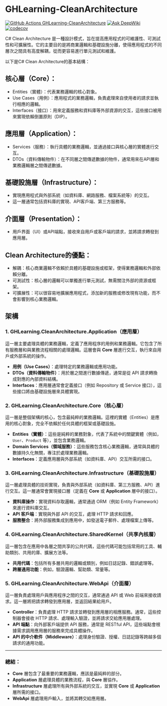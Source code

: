 # GHLearning-CleanArchitecture
[![GitHub Actions GHLearning-CleanArchitecture](https://github.com/gordon-hung/GHLearning-CleanArchitecture/actions/workflows/dotnet.yml/badge.svg)](https://github.com/gordon-hung/GHLearning-CleanArchitecture/actions/workflows/dotnet.yml)  [![Ask DeepWiki](https://deepwiki.com/badge.svg)](https://deepwiki.com/gordon-hung/GHLearning-CleanArchitecture) [![codecov](https://codecov.io/gh/gordon-hung/GHLearning-CleanArchitecture/graph/badge.svg?token=C8QLMXHVIO)](https://codecov.io/gh/gordon-hung/GHLearning-CleanArchitecture)

C# Clean Architecture 是一種設計模式，旨在提高應用程式的可維護性、可測試性和可擴展性。它的主要目的是將商業邏輯和基礎設施分離，使得應用程式的不同層次之間具有高度解耦，從而更容易進行單元測試和維護。

以下是C# Clean Architecture的基本結構：

## 核心層（Core）：
- Entities（實體）：代表業務邏輯的核心對象。
- Use Cases（用例）：應用程式的業務邏輯，負責處理來自使用者的請求並執行相應的邏輯。
- Interfaces（接口）：用來定義服務和資料庫等外部資源的交互，這些接口被用來實現依賴倒置原則（DIP）。
## 應用層（Application）：
- Services（服務）：執行具體的業務邏輯，並通過接口與核心層的實體進行交互。
- DTOs（資料傳輸物件）：在不同層之間傳遞數據的物件，通常用來在API層和業務邏輯層之間傳遞數據。

## 基礎設施層（Infrastructure）：
- 實現應用程式與外部系統（如資料庫、網路服務、檔案系統等）的交互。
- 這一層通常包括資料庫的實現、API客戶端、第三方服務等。

## 介面層（Presentation）：
- 用戶界面（UI）或API端點，接收來自用戶或客戶端的請求，並將請求轉發到應用層。

## Clean Architecture的優點：
- 解耦：核心商業邏輯不依賴於具體的基礎設施或框架，使得業務邏輯和外部依賴分離。
- 可測試性：核心層的邏輯可以單獨進行單元測試，無需關注外部的資源或框架。
- 可擴展性：可以很容易地擴展應用程式，添加新的服務或修改現有功能，而不會影響到核心業務邏輯。

## 架構
### 1. **GHLearning.CleanArchitecture.Application**（應用層）
這一層主要處理具體的業務邏輯，定義了應用程序的用例和業務邏輯。它包含了所有服務層和與業務流程相關的處理邏輯。這層會與 **Core** 層進行交互，執行來自用戶或外部系統的操作。

- **用例（Use Cases）**：處理特定的業務邏輯或應用功能。
- **DTOs（資料傳輸物件）**：用於層之間進行數據傳遞，通常是從 API 請求轉換成對應的內部資料結構。
- **Interfaces**：應用層通常會定義接口（例如 Repository 或 Service 接口），這些接口將由基礎設施層來具體實現。

### 2. **GHLearning.CleanArchitecture.Core**（核心層）
這一層是整個架構的核心，包含最純粹的業務邏輯。這裡的實體（Entities）是應用的核心對象，完全不依賴於任何具體的框架或基礎設施。

- **Entities（實體）**：這些是純粹的業務對象，代表了系統中的關鍵實體（例如，`User`、`Product` 等），並包含業務邏輯。
- **Domain Services（領域服務）**：這些服務包含核心業務邏輯，通常與具體的數據持久化無關，專注於處理業務邏輯。
- **Interfaces**：定義應用層與外部系統（如資料庫、API）交互所需的接口。

### 3. **GHLearning.CleanArchitecture.Infrastructure**（基礎設施層）
這一層處理具體的技術實現，負責與外部系統（如資料庫、第三方服務、API）進行交互。這一層通常會實現接口層（定義在 **Core** 或 **Application** 層中的接口）。

- **資料庫操作**：實現資料存取邏輯，通常通過 ORM（例如 Entity Framework）來進行資料庫交互。
- **API 客戶端**：實現與外部 API 的交互，處理 HTTP 請求和回應。
- **服務整合**：將外部服務集成到應用中，如發送電子郵件、處理檔案上傳等。

### 4. **GHLearning.CleanArchitecture.SharedKernel**（共享內核層）
這一層包含在應用中各層之間共享的公共代碼，這些代碼可能包括常用的工具、輔助類別、共用的庫、擴展方法等。

- **共用代碼**：包括所有多層共用的邏輯或類別，例如日誌記錄、錯誤處理等。
- **跨層通用功能**：例如，驗證邏輯、幫助類、常量等。

### 5. **GHLearning.CleanArchitecture.WebApi**（介面層）
這一層負責處理用戶與應用程序之間的交互，通常通過 API 或 Web 前端來接收請求。這一層將把請求轉發到應用層，並返回結果給用戶。

- **Controller**：負責處理 HTTP 請求並轉發到應用層的相應服務。通常，這些控制器會接收 HTTP 請求、處理輸入驗證，並將請求交給應用層處理。
- **API 端點**：向外部客戶端提供 API 服務，通常是 RESTful API，這些端點會根據需求調用應用層的服務來完成具體操作。
- **API 的中介軟件（Middleware）**：處理身份驗證、授權、日誌記錄等跨越多個請求的通用功能。

---
### 總結：
- **Core** 層包含了最重要的業務邏輯，應該是最純粹的部分。
- **Application** 層處理具體的業務流程，與 **Core** 層協作。
- **Infrastructure** 層處理所有與外部系統的交互，並實現 **Core** 或 **Application** 層所需的接口。
- **WebApi** 層處理用戶輸入，並將其轉交給應用層。
